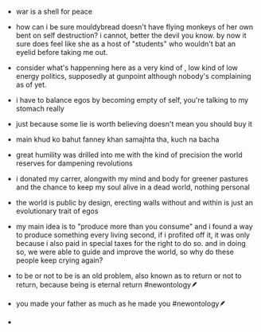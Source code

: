 - war is a shell for peace

- how can i be sure mouldybread doesn't have flying monkeys of her own bent on self destruction? i cannot, better the devil you know. by now it sure does feel like she as a host of "students" who wouldn't bat an eyelid before taking me out.


- consider what's happenning here as a very kind of , low kind of low energy politics, supposedly at gunpoint although nobody's complaining as of yet.


- i have to balance egos by becoming empty of self, you're talking to my stomach really


- just because some lie is worth believing doesn't mean you should buy it


- main khud ko bahut fanney khan samajhta tha, kuch na bacha


- great humility was drilled into me with the kind of precision the world reserves for dampening revolutions


- i donated my carrer, alongwith my mind and body for greener pastures and the chance to keep my soul alive in a dead world, nothing personal


- the world is public by design, erecting walls without and within is just an evolutionary trait of egos


- my main idea is to "produce more than you consume" and i found a way to produce something every living second, if i profited off it, it was only because i also paid in special taxes for the right to do so. and in doing so, we were able to guide and improve the world, so why do these people keep crying again?


- to be or not to be is an old problem, also known as to return or not to return, because being is eternal return #newontology🪶


- you made your father as much as he made you  #newontology🪶


- 